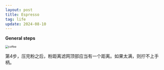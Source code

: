```yaml
---
layout: post
title: Espresso
tag: life
update: 2024-08-10
---
```


**General steps**

<img src="https://drive.google.com/thumbnail?id=167yLmrwKOX-Tve4ETDPPeyJNb2yczIiy&sz=w1000" alt="coffee" style="display: block; margin-right: auto; margin-left: auto; zoom:60%;" />

第4步，压完粉之后，粉距离滤网顶部应当有一个距离。如果太满，则拧不上手柄。





